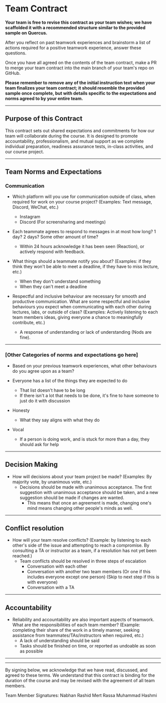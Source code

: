 # Team Contract

**Your team is free to revise this contract as your team wishes; we have scaffolded it with a recommended structure similar to the provided sample on Quercus.**

After you reflect on past teamwork experiences and brainstorm a list of actions required for a positive teamwork experience, answer these questions. 

Once you have all agreed on the contents of the team contract, make a PR to merge your team contract into the main branch of your team's repo on GitHub.

**Please remember to remove any of the initial instruction text when your team finalizes your team contract; it should resemble the provided sample once complete, but with details specific to the expectations and norms agreed to by your entire team.**

---
## Purpose of this Contract

This contract sets out shared expectations and commitments for how our team will collaborate during the course. It is designed to promote accountability, professionalism, and mutual support as we complete individual preparation, readiness assurance tests, in-class activities, and our course project.

---
## Team Norms and Expectations

### Communication

* Which platform will you use for communication outside of class, when required for work on your course project? (Examples: Text message, Discord, WeChat, etc.)

  - Instagram
  - Discord (For screensharing and meetings)

* Each teammate agrees to respond to messages in at most how long? 1 day? 2 days? Some other amount of time?

  - Within 24 hours acknowledge it has been seen (Reaction), or actively respond with feedback.

* What things should a teammate notify you about? (Examples: if they think they won't be able to meet a deadline, if they have to miss lecture, etc.)

  - When they don't understand something
  - When they can't meet a deadline

* Respectful and inclusive behaviour are necessary for smooth and productive communication. What are some respectful and inclusive behaviours you expect when communicating with each other during lectures, labs, or outside of class? (Examples: Actively listening to each team members ideas, giving everyone a chance to meaningfully contribute, etc.)
  - A response of understanding or lack of understanding (Nods are fine).
---

### [Other Categories of norms and expectations go here]

* Based on your previous teamwork experiences, what other behaviours do you agree upon as a team?
* Everyone has a list of the things they are expected to do

  - That list doesn't have to be long
  - If there isn't a lot that needs to be done, it's fine to have someone to just do it with discussion
* Honesty

  - What they say aligns with what they do
* Vocal

  - If a person is doing work, and is stuck for more than a day, they should ask for help

---

## Decision Making

* How will decisions about your team project be made? (Examples: By majority vote, by unanimous vote, etc.)
  - Decisions should be made with unanimous acceptance. The first suggestion with unanimous acceptance should be taken, and a new suggestion should be made if changes are wanted.
    - This means that once an agreement is made, changing one's mind means changing other people's minds as well.

---
## Conflict resolution

* How will your team resolve conflicts? (Example: by listening to each other's side of the issue and attempting to reach a compromise. By consulting a TA or instructor as a team, if a resolution has not yet been reached.)
  - Team conflicts should be resolved in three steps of escalation
    - Conversation with each other
    - Conversation with another two team members (Or one if this includes everyone except one person) (Skip to next step if this is with everyone)
    - Conversation with a TA
---

## Accountability

* Reliability and accountability are also important aspects of teamwork. What are the responsibilities of each team member? (Example: completing their share of the work in a timely manner, seeking assistance from teammates/TAs/instructors when required, etc.)
  - A lack of understanding should be said
  - Tasks should be finished on time, or reported as undoable as soon as possible
---

---

By signing below, we acknowledge that we have read, discussed, and agreed to these terms. We understand that this contract is binding for the duration of the course and may be revised with the agreement of all team members.

Team Member Signatures:
Nabhan Rashid
Mert Rassa
Muhammad Hashmi
